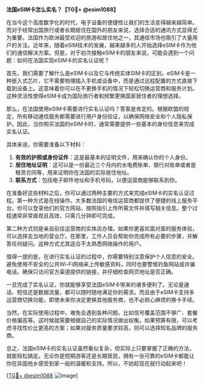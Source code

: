 **法国eSIM卡怎么实名？【TG💪+ @esim1088】**

在当今这个高度数字化的时代，电子设备的便捷性让我们的生活变得越来越简单。而对于经常出国旅行或者长期居住在国外的朋友来说，选择合适的通讯方式显得尤为重要。法国作为欧洲最受欢迎的旅游和居住地之一，其通信市场也吸引了大量用户的关注。近年来，随着eSIM技术的发展，越来越多的人开始选择eSIM卡作为他们的通信解决方案。但是，对于初次接触eSIM卡的朋友来说，可能会遇到一个问题：如何在法国实现eSIM卡的实名认证呢？

首先，我们需要了解什么是eSIM卡以及它与传统实体SIM卡的区别。eSIM卡是一种嵌入式芯片，它不需要物理插入手机或设备中，而是通过远程配置的方式直接下载到设备上。这意味着你可以在不更换手机的情况下轻松切换运营商和服务计划。这种灵活性使得eSIM卡成为国际旅行者和频繁更换国家居住者的理想选择。

那么，在法国使用eSIM卡需要进行实名认证吗？答案是肯定的。根据欧盟的规定，所有移动通信服务都需要进行用户身份验证，以确保网络安全和个人隐私保护。因此，当你购买法国的eSIM卡时，通常需要提供一些基本的身份信息来完成实名认证。

具体来说，你需要准备以下材料：

1. **有效的护照或身份证件**：这是最基本的证明文件，用来确认你的个人身份。
2. **居住地址证明**：这可以是一份最近三个月内的水电费账单、银行对账单或者是租赁合同等，用来证明你在法国的实际居住地址。
3. **联系方式**：包括电子邮件地址和手机号码，以便运营商能够联系到你。

在准备好这些材料之后，你可以通过两种主要的方式来完成eSIM卡的实名认证过程。第一种方式是在线操作。大多数法国的电信运营商都提供了便捷的线上服务平台，你可以登录他们的官方网站，按照指引上传所需文件并填写相关信息。整个过程通常非常直观且高效，只需几分钟即可完成。

第二种方式则是亲自前往运营商的实体店办理。如果你更喜欢面对面的服务体验，可以选择去当地的营业厅。在那里，工作人员会帮助你完成所有必要的步骤，并解答任何疑问。这种方式尤其适合不太熟悉网络操作的用户。

值得一提的是，在进行实名认证的过程中，你需要特别注意保护个人信息的安全。避免使用不安全的公共Wi-Fi网络来上传敏感资料，同时也要警惕钓鱼网站或诈骗电话。确保只访问官方渠道提供的链接，并仔细检查网页地址是否正确。

一旦完成了实名认证，你就能够享受法国eSIM卡带来的诸多便利了。无论是通话、短信还是数据流量，都可以随时随地满足你的需求。而且由于eSIM卡支持多运营商切换功能，即使未来你决定更换其他服务商，也不必担心麻烦的换卡手续。

当然，在实际使用过程中，难免会遇到各种问题。比如信号覆盖范围不够广、套餐价格偏高等。这时候就需要根据自己的实际情况做出权衡。如果预算有限，可以考虑寻找性价比更高的方案；如果对服务质量要求较高，则可以选择知名品牌的服务商。

总之，法国eSIM卡的实名认证虽然看似复杂，但实际上只要掌握了正确的方法，就能轻松搞定。无论你是短期游客还是长期居民，拥有一张可靠的eSIM卡都能让你在异国他乡感受到家一般的温暖和支持。所以，不妨趁现在就行动起来吧！

[[TG💪+ @esim1088](https://t.me/s/esim1088) ![Image](https://i.postimg.cc/4NQfJmqS/Snipaste-2025-05-13-00-14-12.png)]